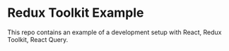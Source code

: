# Redux Toolkit Example

This repo contains an example of a development setup with React, Redux Toolkit, React Query.
